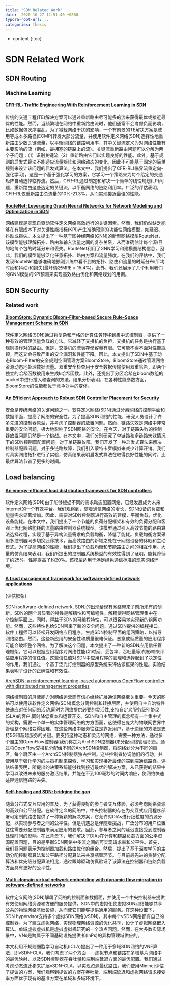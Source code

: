 ```yaml
---
title: "SDN Related Work"
date:  2020-10-27 12:51:40 +0800
typora-root-url: ..
categories: thesis
---
```


* content
{:toc}

# SDN Related Work

## SDN Routing

### Machine Learning

#### [CFR-RL: Traffic Engineering With Reinforcement Learning in SDN](https://apps-webofknowledge-com.webvpn.las.ac.cn/full_record.do?product=UA&search_mode=AdvancedSearch&qid=4&SID=6DsnaK11My1YwUPVlix&page=1&doc=4&cacheurlFromRightClick=no)

传统的交通工程(TE)解决方案可以通过重新路由尽可能多的流来获得最优或接近最优的性能。然而，当频繁地在网络中重新路由流时，他们通常不会考虑负面影响，比如数据包次序混乱。为了减轻网络干扰的影响，一个有前景的TE解决方案是使用等成本多路径(ECMP)转发大部分流量，并使用软件定义网络(SDN)选择性地重新路由少数关键流量，以平衡网络的链路利用率，其中关键流定义为对网络性能有主要影响的流（例如，最拥塞的链路上的流）。关键流重新路由问题可以分解为两个子问题：（1）识别关键流（2）重新路由它们以实现良好的性能。此外，基于规则的启发式算法不能适应流量矩阵和网络动态的变化，因此不可能基于固定的简单规则来设计该问题的启发式算法。在本文中，我们提出了CFR-RL(临界流重定向-强化学习)，这是一个基于强化学习的方案，它学习一个策略来为每个给定的交通矩阵自动选择临界流。然后，CFR-RL通过制定和解决一个简单的线性规划(LP)问题，重新路由这些选定的关键流，以平衡网络的链路利用率。广泛的评估表明，CFR-RL仅重新路由总流量的10%-21.3%，从而实现接近最佳的性能。

#### [RouteNet: Leveraging Graph Neural Networks for Network Modeling and Optimization in SDN](https://apps-webofknowledge-com.webvpn.las.ac.cn/full_record.do?product=UA&search_mode=AdvancedSearch&qid=4&SID=6DsnaK11My1YwUPVlix&page=1&doc=5)

网络建模是实现自驱动软件定义网络高效运行的关键因素。然而，我们仍然缺乏能够在有限成本下对关键性能指标(KPI)产生准确预测的功能性网络模型，如延迟、抖动或损失。本文提出了一种基于图神经网络(GNN)的新型网络模型RouteNet，该模型能够理解拓扑、路由和输入流量之间的复杂关系，从而准确估计每个源/目的地每个包的时延分布和丢失。RouteNet利用了GNN学习和建模图结构信息，因此，我们的模型能够泛化任意拓扑、路由方案和流量强度。在我们的评估中，我们发现RouteNet能够准确地预测训练中看不到的拓扑、路由和流量的时延分布(平均时延和抖动)和损失(最坏情况MRE = 15.4%)。此外，我们还展示了几个利用我们的GNN模型的KPI预测来实现高效路由优化和网络规划的用例。

## SDN Security

### Related work

#### [BloomStore: Dynamic Bloom-Filter-based Secure Rule-Space Management Scheme in SDN](https://apps-webofknowledge-com.webvpn.las.ac.cn/full_record.do?product=UA&search_mode=AdvancedSearch&qid=4&SID=6DsnaK11My1YwUPVlix&page=1&doc=7&cacheurlFromRightClick=no)

软件定义网络(SDN)通过将复杂和严格的计算任务转移到集中式控制器，提供了一种有效的管理流量负载的方法。它减轻了交换机的负担，交换机的任务是执行基于规则操作对的路由。但是，交换机的流表存储容量有限。它可能不得不面对性能瓶颈，而这又会导致严重的安全漏洞和性能下降。因此，本文提出了SDN中基于动态Bloom-Filter的安全规则空间管理方案BloomStore。BloomStore通过管理网络资源动态地处理数据流量。双重安全检查用于安全数据传输使用双重哈希，即两个独立的哈希函数被用来生成k哈希函数。此外，还提出了分区哈希在bloom数组的bucket中进行插入和查询的方法。结果分析表明，在各种性能参数方面，BloomStore的性能都优于竞争对手的变体。

#### [An Efficient Approach to Robust SDN Controller Placement for Security](https://apps-webofknowledge-com.webvpn.las.ac.cn/full_record.do?product=UA&search_mode=AdvancedSearch&qid=4&SID=6DsnaK11My1YwUPVlix&page=1&doc=14&cacheurlFromRightClick=no)

安全是传统网络的关键问题之一。软件定义网络(SDN)通过分离网络的控制平面和数据平面，提高了网络的安全性。为了提高SDN网络的性能，研究人员设计了许多先进的控制器原型，并考虑了控制器的放置问题。然而，链路失效是网络中非常重要的安全问题，极大地影响了SDN网络的安全。在今天，对于链路失败的控制器放置问题仍然是一个挑战。在本文中，我们分别研究了单链路和多链路失效情况下的SDN控制器配置问题。对于单链路故障，我们开发了一种启发式算法来解决控制器配置问题。对于多链路故障，我们引入蒙特卡罗模拟来减少计算开销。我们对真实网络拓扑进行了实验，仿真结果表明启发式算法在取得良好性能的同时，比最优算法节省了更多的时间。

## Load balancing

#### [An energy-efficient load distribution framework for SDN controllers](https://apps-webofknowledge-com.webvpn.las.ac.cn/full_record.do?product=UA&search_mode=AdvancedSearch&qid=4&SID=6DsnaK11My1YwUPVlix&page=1&doc=18&cacheurlFromRightClick=no)

软件定义网络(SDN)由于能够根据不同的需求动态配置网络，已经发展成为未来Internet的一个有效平台。我们观察到，随着通信网络的增长，SDN设备的负载和能量需求显著增加。因此，需要对SDN控制器进行高效的建模，平衡负载，优化设备能耗。在本文中，我们提出了一个节能的负荷分配框架和有效的负荷分配和客观上优化网络能耗的流量路由控制器系统模型。该模型通过引入高效节能的路由算法选择过程，实现了基于异构流量需求的负载均衡，降低了能耗。负载均衡方案采用多控制器同步切换迁移技术，而高效路由的新颖之处在于网络设备的休眠和主动模式。为了提高网络的性能，我们提出了负载均衡和节能路由之间的相互作用。大量的仿真结果表明，我们所提出的控制器系统模型的有效性得到了证明，能耗降低了约25%，性能提高了约20%。该模型适用于满足绿色通信标准的现实网络环境。

#### [A trust management framework for software-defined network applications](https://apps-webofknowledge-com.webvpn.las.ac.cn/full_record.do?product=UA&search_mode=AdvancedSearch&qid=4&SID=6DsnaK11My1YwUPVlix&page=1&doc=22)

(评估框架)

SDN (software-defined network, SDN)的出现给现有网络带来了前所未有的创新。SDN的两个最显著的特性是解耦性和可编程性。解耦使得网络管理集中在一个控制平面上。同时，得益于SDN的可编程特性，可以很容易地实现新的组网功能。然而，这些特性也给SDN带来了新的安全问题。通过SDN提供的编程接口，软件工程师可以轻松开发网络应用程序，生成SDN控制平面的组网策略，以指导网络路由。然而，这些新应用的安全性和质量很难保证。恶意或低质量的应用程序可能会破坏整个网络。为了解决这个问题，本文提出了一种新的SDN应用信任管理框架。它可以根据应用程序对网络性能(如时延、丢包率、吞吐量等)的影响来评估应用程序的信任值。这些信任值对SDN中应用程序的管理和选择起到了决定性的作用。我们通过一个基于泛光灯控制器的原型系统来评估该框架的性能。实验结果表明了设计的正确性和有效性。

[ArchSDN: a reinforcement learning-based autonomous OpenFlow controller with distributed management properties](https://apps-webofknowledge-com.webvpn.las.ac.cn/full_record.do?product=UA&search_mode=AdvancedSearch&qid=4&SID=6DsnaK11My1YwUPVlix&page=1&doc=23)

网络控制器的屏蔽能力对网络运营商有信心继续扩展通信网络至关重要。今天的网络可以使用该软件定义网络(SDN)概念分离控制和转换层面，并使用自主自治特性快速应对任何网络活动,同时为网络提供必要的灵活性,支持自定义服务级别协议(SLA)的客户,同时降低资本和运营开支。SDN和自主管理的概念都有一个集中式的架构，需要一个单一的实体管理网络的方方面面，这使得在庞大的物联网世界中管理整个网络变得困难，在这些网络中服务往往是靠近用户，基于边缘的方法是支持5G和超越服务的关键。要支持这种动态和灵活的网络，需要一种方法，通过多个自主的OpenFlow控制器(我们称之为ArchSDN控制器)来分配网络管理职责。通过将OpenFlow交换机分配给不同的ArchSDN控制器，将网络划分为不同的扇区，每个扇区由一个ArchSDN控制器独占控制。这些控制者协调他们的行动，并使用基于强化学习的决策机制来探索、学习和实现接近最佳的端到端通信路径。评估结果表明，所提出的决策系统能够找到接近最优的解决方案，从已获得的结果中学习以改进未来的服务激活结果，并能在不到100毫秒的时间内响应，使网络快速适应通信链路的丢失。

#### [Self-healing and SDN: bridging the gap](https://apps-webofknowledge-com.webvpn.las.ac.cn/full_record.do?product=UA&search_mode=AdvancedSearch&qid=4&SID=6DsnaK11My1YwUPVlix&page=1&doc=27&cacheurlFromRightClick=no)

随着分布式交互应用的普及，为了获得良好的参与者交互体验，必须考虑网络资源的高效和公平分配。在软件定义的网络中，中央控制器的存在为交互式应用程序部署可定制的路由提供了一种新颖的解决方案，它允许对DIAs进行细粒度的资源分配，以实现参与者之间的公平性。但是机遇总是伴随着挑战，广泛分布的用户位置往往需要分配控制器来满足应用的要求。因此，参与者之间的延迟直接受到控制器处理时间的影响。在此背景下，我们解决了DIAs在计算和链路负载方面的公平资源配置问题，目的是平衡SDN网络中多流之间的可实现请求率和公平性。首先，我们将问题表示为控制器加载和路由优化的组合。然后，提出了基于深度学习的主动分配控制器算法和公平路径分配算法来共享瓶颈环节。与目前最先进的贪婪分配算法和优先级分配算法相比，通过跟踪驱动仿真验证了该算法在控制器和链路负载方面具有更好的公平性。 

#### [Multi-domain virtual network embedding with dynamic flow migration in software-defined networks](https://apps-webofknowledge-com.webvpn.las.ac.cn/full_record.do?product=UA&search_mode=AdvancedSearch&qid=3&SID=5FUOQZPzuNrS9dmyBmq&page=1&doc=34&cacheurlFromRightClick=no)

软件定义网络(SDN)解耦了网络的控制面和数据面，并使用一个中央控制器来提供有效使用网络资源和方便的服务提供。SDN中的虚拟化使虚拟SDN网络能够共享公共的物理网络基础设施，从而使它们能够提供通用的服务。在这种设置下，SDN hypervisor支持多个虚拟SDN网络(vSDN)，其中每个vSDN网络都有自己的控制器。为了建立虚拟网络，实现物理网络资源的优化共享，设计了虚拟网络嵌入算法。单域虚拟虚拟机是虚拟虚拟机研究的一个热点问题。然而，在大多数实际场景中，VNs是跨属于不同基础设施提供者(InPs)的异构管理域供应的。

本文利用不规则细胞学习自动机(ICLA)提出了一种用于多域SDN网络的VNE算法，即vSDN-CLA。我们考虑了两个方面——虚拟节点和链路在多域基片网络中的最优映射，以及SDN控制器在吞吐量和端到端延迟方面的最优配置。我们通过考虑动态流迁移来扩展vSDN-CLA，以实现资源最优路由。我们使用Mininet评估了提议的方案，我们观察到提议的方案在吞吐量、端到端延迟和虚拟网络请求接受率方面优于现有的基准方案在单域和多域环境下。